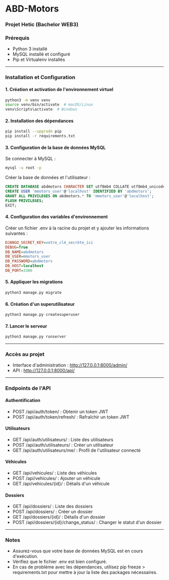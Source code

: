 # ABD-Motors

### Projet Hetic (Bachelor WEB3)

### Prérequis
- Python 3 installé
- MySQL installé et configuré
- Pip et Virtualenv installés

---

### Installation et Configuration

#### 1. Création et activation de l'environnement virtuel
```bash
python3 -m venv venv
source venv/bin/activate  # macOS/Linux
venv\Scripts\activate  # Windows
```

#### 2. Installation des dépendances
```bash
pip install --upgrade pip
pip install -r requirements.txt
```

#### 3. Configuration de la base de données MySQL
Se connecter à MySQL :
```bash
mysql -u root -p
```
Créer la base de données et l'utilisateur :
```sql
CREATE DATABASE abdmotors CHARACTER SET utf8mb4 COLLATE utf8mb4_unicode_ci;
CREATE USER 'mmotors_user'@'localhost' IDENTIFIED BY 'abdmotors';
GRANT ALL PRIVILEGES ON abdmotors.* TO 'mmotors_user'@'localhost';
FLUSH PRIVILEGES;
EXIT;
```

#### 4. Configuration des variables d'environnement
Créer un fichier .env à la racine du projet et y ajouter les informations suivantes :
```ini
DJANGO_SECRET_KEY=votre_clé_secrète_ici
DEBUG=True
DB_NAME=abdmotors
DB_USER=mmotors_user
DB_PASSWORD=abdmotors
DB_HOST=localhost
DB_PORT=3306
```

#### 5. Appliquer les migrations
```bash
python3 manage.py migrate
```

#### 6. Création d'un superutilisateur
```bash
python3 manage.py createsuperuser
```

#### 7. Lancer le serveur
```bash
python3 manage.py runserver
```

---

### Accès au projet
- Interface d'administration : http://127.0.0.1:8000/admin/
- API : http://127.0.0.1:8000/api/
  
---

### Endpoints de l'API
#### Authentification
- POST /api/auth/token/ : Obtenir un token JWT
- POST /api/auth/token/refresh/ : Rafraîchir un token JWT
#### Utilisateurs
- GET /api/auth/utilisateurs/ : Liste des utilisateurs
- POST /api/auth/utilisateurs/ : Créer un utilisateur
- GET /api/auth/utilisateurs/me/ : Profil de l'utilisateur connecté
#### Véhicules
- GET /api/vehicules/ : Liste des véhicules
- POST /api/vehicules/ : Ajouter un véhicule
- GET /api/vehicules/{id}/ : Détails d'un véhicule
#### Dossiers
- GET /api/dossiers/ : Liste des dossiers
- POST /api/dossiers/ : Créer un dossier
- GET /api/dossiers/{id}/ : Détails d'un dossier
- POST /api/dossiers/{id}/change_status/ : Changer le statut d'un dossier

---

### Notes
- Assurez-vous que votre base de données MySQL est en cours d'exécution.
- Vérifiez que le fichier .env est bien configuré.
- En cas de problème avec les dépendances, utilisez pip freeze > requirements.txt pour mettre à jour la liste des packages nécessaires.
